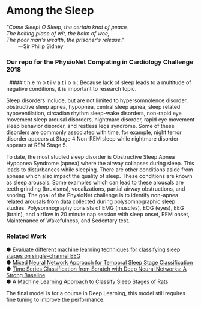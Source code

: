 # Among the Sleep

 _"Come Sleep! O Sleep, the certain knot of peace,_     
 _The baiting place of wit, the balm of woe,_    
 _The poor man's wealth, the prisoner's release."_                   
          —Sir Philip Sidney      






### Our repo for the PhysioNet Computing in Cardiology Challenge 2018


   #### t h e       m o t i v a t i o n :
Because lack of sleep leads to a multitude of negative conditions, it is important to research
topic.

Sleep disorders include, but are not limited to hypersomnolence disorder, obstructive sleep
apnea, hypopnea, central sleep apnea, sleep related hypoventilation, circadian rhythm
sleep-wake disorders, non-rapid eye movement sleep arousal disorders, nightmare disorder,
rapid eye movement sleep behavior disorder, and restless legs syndrome. Some of these
disorders are commonly associated with time, for example, night terror disorder appears at
Stage 4 Non-REM sleep while nightmare disorder appears at REM Stage 5.

To date, the most studied sleep disorder is Obstructive Sleep Apnea Hypopnea Syndrome
(apnea) where the airway collapses during sleep. This leads to disturbances while sleeping.
There are other conditions aside from apneas which also impact the quality of sleep. These
conditions are known as sleep arousals. Some examples which can lead to these arousals are
teeth grinding (bruxisms), vocalizations, partial airway obstructions, and snoring.
The goal of the PhysioNet challenge is to identify non-apnea related arousals from data
collected during polysomnographic sleep studies. Polysomnography consists of EMG
(muscles), EOG (eyes), EEG (brain), and airflow in 20 minute nap session with sleep onset,
REM onset, Maintenance of Wakefulness, and Sedentary test.





### Related Work

● [Evaluate different machine learning techniques for classifying sleep stages on
single-channel EEG](http://ieeexplore.ieee.org/document/8025949/?reload=true) <br>
● [Mixed Neural Network Approach for Temporal Sleep Stage Classification](https://arxiv.org/pdf/1610.06421.pdf) <br>
● [Time Series Classification from Scratch with Deep Neural Networks: A Strong Baseline](https://arxiv.org/pdf/1611.06455.pdf) <br>
● [A Machine Learning Approach to Classify Sleep Stages of Rats](https://pdfs.semanticscholar.org/92be/93502b485cc26f16f7b96adc5dba0b1e2875.pdf) <br>

The final model is for a course in Deep Learning, this model still requires fine tuning to improve the performance.
